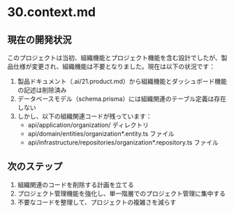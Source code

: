 # 30.context.md

## 現在の開発状況

このプロジェクトは当初、組織機能とプロジェクト機能を含む設計でしたが、製品仕様が変更され、組織機能は不要となりました。現在は以下の状況です：

1. 製品ドキュメント（.ai/21.product.md）から組織機能とダッシュボード機能の記述は削除済み
2. データベースモデル（schema.prisma）には組織関連のテーブル定義は存在しない
3. しかし、以下の組織関連コードが残っています：
   - api/application/organization/ ディレクトリ
   - api/domain/entities/organization*.entity.ts ファイル
   - api/infrastructure/repositories/organization*.repository.ts ファイル

## 次のステップ

1. 組織関連のコードを削除する計画を立てる
2. プロジェクト管理機能を強化し、単一階層でのプロジェクト管理に集中する
3. 不要なコードを整理して、プロジェクトの複雑さを減らす
